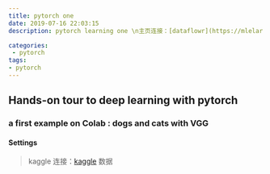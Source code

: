 ```yaml
---
title: pytorch one
date: 2019-07-16 22:03:15
description: pytorch learning one \n主页连接：[dataflowr](https://mlelarge.github.io/dataflowr-web/cea_edf_inria.html)

categories:
 - pytorch
tags: 
- pytorch
---
```


## Hands-on tour to deep learning with pytorch

### a first example on Colab : dogs and cats with VGG


#### Settings
> kaggle 连接：[kaggle](https://mlelarge.github.io/dataflowr-web/cea_edf_inria.html)
> 数据
